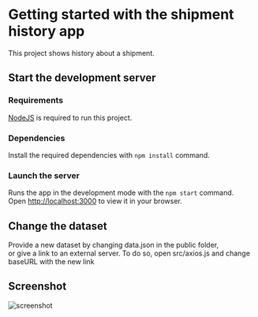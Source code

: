 # Getting started with the shipment history app

This project shows history about a shipment.

## Start the development server

### Requirements

[NodeJS](https://nodejs.org/en/download) is required to run this project.

### Dependencies

Install the required dependencies with `npm install` command.

### Launch the server

Runs the app in the development mode with the `npm start` command.\
Open [http://localhost:3000](http://localhost:3000) to view it in your browser.

## Change the dataset

Provide a new dataset by changing data.json in the public folder, \
or give a link to an external server.
To do so, open src/axios.js and change baseURL with the new link

## Screenshot
![screenshot](https://user-images.githubusercontent.com/64667821/180329579-9ad608cc-5fe6-447e-9610-a136622fad55.png)

